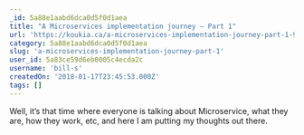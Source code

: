 ```yaml
---
_id: 5a88e1aabd6dca0d5f0d1aea
title: "A Microservices implementation journey — Part 1"
url: 'https://koukia.ca/a-microservices-implementation-journey-part-1-9f6471fe917'
category: 5a88e1aabd6dca0d5f0d1aea
slug: 'a-microservices-implementation-journey-part-1'
user_id: 5a83ce59d6eb0005c4ecda2c
username: 'bill-s'
createdOn: '2018-01-17T23:45:53.000Z'
tags: []
---
```


Well, it’s that time where everyone is talking about Microservice, what they are, how they work, etc, and here I am putting my thoughts out there.
